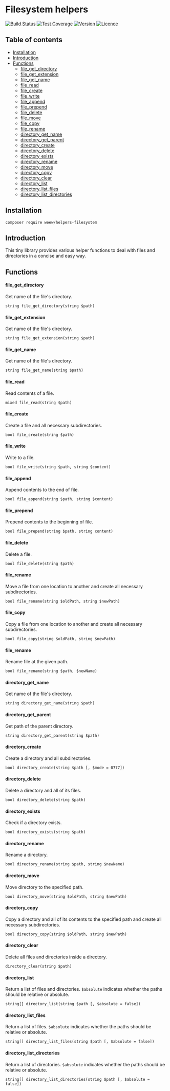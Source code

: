# Filesystem helpers

[![Build Status](https://img.shields.io/travis/weew/helpers-filesystem.svg)](https://travis-ci.org/weew/helpers-filesystem)
[![Test Coverage](https://img.shields.io/coveralls/weew/helpers-filesystem.svg)](https://coveralls.io/github/weew/helpers-filesystem)
[![Version](https://img.shields.io/packagist/v/weew/helpers-filesystem.svg)](https://packagist.org/packages/weew/helpers-filesystem)
[![Licence](https://img.shields.io/packagist/l/weew/helpers-filesystem.svg)](https://packagist.org/packages/weew/helpers-filesystem)

## Table of contents

- [Installation](#installation)
- [Introduction](#introduction)
- [Functions](#functions)
    - [file\_get\_directory](#file_get_directory)
    - [file\_get\_extension](#file_get_extension)
    - [file\_get\_name](#file_get_name)
    - [file\_read](#file_read)
    - [file\_create](#file_create)
    - [file\_write](#file_write)
    - [file\_append](#file_append)
    - [file\_prepend](#file_prepend)
    - [file\_delete](#file_delete)
    - [file\_move](#file_move)
    - [file\_copy](#file_copy)
    - [file\_rename](#file_rename)
    - [directory\_get\_name](#directory_get_name)
    - [directory\_get\_parent](#directory_get_parent)
    - [directory\_create](#directory_create)
    - [directory\_delete](#directory_delete)
    - [directory\_exists](#directory_exists)
    - [directory\_rename](#directory_rename)
    - [directory\_move](#directory_move)
    - [directory\_copy](#directory_copy)
    - [directory\_clear](#directory_clear)
    - [directory\_list](#directory_list)
    - [directory\_list\_files](#directory_list_files)
    - [directory\_list\_directories](#directory_list_directories)

## Installation

`composer require weew/helpers-filesystem`

## Introduction

This tiny library provides various helper functions to deal with files and directories in a concise and easy way.

## Functions

#### file\_get\_directory

 Get name of the file's directory.

 `string file_get_directory(string $path)`

#### file\_get\_extension

Get name of the file's directory.

`string file_get_extension(string $path)`

#### file\_get\_name

Get name of the file's directory.

`string file_get_name(string $path)`

#### file\_read

Read contents of a file.

`mixed file_read(string $path)`

#### file\_create

Create a file and all necessary subdirectories.

`bool file_create(string $path)`

#### file\_write

Write to a file.

`bool file_write(string $path, string $content)`

#### file\_append

Append contents to the end of file.

`bool file_append(string $path, string $content)`

#### file\_prepend

Prepend contents to the beginning of file.

`bool file_prepend(string $path, string content)`

#### file\_delete

Delete a file.

`bool file_delete(string $path)`

#### file\_rename

Move a file from one location to another and create all necessary subdirectories.

`bool file_rename(string $oldPath, string $newPath)`

#### file\_copy

Copy a file from one location to another and create all necessary subdirectories.

`bool file_copy(string $oldPath, string $newPath)`

#### file\_rename

Rename file at the given path.

`bool file_rename(string $path, $newName)`

#### directory\_get\_name

Get name of the file's directory.

`string directory_get_name(string $path)`

#### directory\_get\_parent

Get path of the parent directory.

`string directory_get_parent(string $path)`

#### directory\_create

Create a directory and all subdirectories.

`bool directory_create(string $path [, $mode = 0777])`

#### directory\_delete

Delete a directory and all of its files.

`bool directory_delete(string $path)`

#### directory\_exists

Check if a directory exists.

`bool directory_exists(string $path)`

#### directory\_rename

Rename a directory.

`bool directory_rename(string $path, string $newName)`

#### directory\_move

Move directory to the specified path.

`bool directory_move(string $oldPath, string $newPath)`

#### directory\_copy

Copy a directory and all of its contents to the specified path and create all necessary subdirectories.

`bool directory_copy(string $oldPath, string $newPath)`

#### directory\_clear

Delete all files and directories inside a directory.

`directory_clear(string $path)`

#### directory\_list

Return a list of files and directories. `$absolute` indicates whether the paths should be relative or absolute.

`string[] directory_list(string $path [, $absolute = false])`

#### directory\_list\_files

Return a list of files. `$absolute` indicates whether the paths should be relative or absolute.

`string[] directory_list_files(string $path [, $absolute = false])`

#### directory\_list\_directories

Return a list of directories. `$absolute` indicates whether the paths should be relative or absolute.

`string[] directory_list_directories(string $path [, $absolute = false])`
